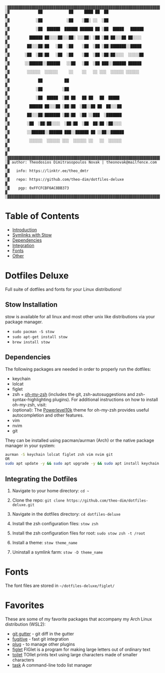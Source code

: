 ```
░▓▓▓▓▓▓▓▓▓▓▓▓▓▓▓▓▓▓▓▓▓▓▓▓▓▓▓▓▓▓▓▓▓▓▓▓▓▓▓▓▓▓▓▓▓▓▓▓▓▓▓▓▓▓▓▓▓▓▓▓▓▓▓▓▓▓▓▓▓▓
░▓             ██            ██     ████ ██  ██                       ▓
░▓            ░██           ░██    ░██░ ░░  ░██                       ▓
░▓            ░██  ██████  ██████ ██████ ██ ░██  █████   ██████       ▓
░▓         ██████ ██░░░░██░░░██░ ░░░██░ ░██ ░██ ██░░░██ ██░░░░        ▓
░▓        ██░░░██░██   ░██  ░██    ░██  ░██ ░██░███████░░█████        ▓
░▓       ░██  ░██░██   ░██  ░██    ░██  ░██ ░██░██░░░░  ░░░░░██       ▓
░▓       ░░██████░░██████   ░░██   ░██  ░██ ███░░██████ ██████        ▓
░▓        ░░░░░░  ░░░░░░     ░░    ░░   ░░ ░░░  ░░░░░░ ░░░░░░         ▓
░▓             ██          ██                                         ▓
░▓            ░██         ░██                                         ▓
░▓            ░██  █████  ░██ ██   ██ ██   ██  █████                  ▓
░▓         ██████ ██░░░██ ░██░██  ░██░░██ ██  ██░░░██                 ▓
░▓        ██░░░██░███████ ░██░██  ░██ ░░███  ░███████                 ▓
░▓        ░██  ░██░██░░░░  ░██░██  ░██  ██░██ ░██░░░░                 ▓
░▓        ░░██████░░██████ ███░░██████ ██ ░░██░░██████                ▓
░▓         ░░░░░░  ░░░░░░ ░░░  ░░░░░░ ░░   ░░  ░░░░░░                 ▓
░▓                                                                    ▓
░▓▓▓▓▓▓▓▓▓▓▓▓▓▓▓▓▓▓▓▓▓▓▓▓▓▓▓▓▓▓▓▓▓▓▓▓▓▓▓▓▓▓▓▓▓▓▓▓▓▓▓▓▓▓▓▓▓▓▓▓▓▓▓▓▓▓▓▓▓▓
░▓ author: Theodosios Dimitrasopoulos Novak | theonovak@mailfence.com ▓
░▓   info: https://linktr.ee/theo_dmtr                                ▓
░▓   repo: https://github.com/theo-dim/dotfiles-deluxe                ▓
░▓    pgp: 0xFFCFCBF6AC8BB373                                         ▓
░▓▓▓▓▓▓▓▓▓▓▓▓▓▓▓▓▓▓▓▓▓▓▓▓▓▓▓▓▓▓▓▓▓▓▓▓▓▓▓▓▓▓▓▓▓▓▓▓▓▓▓▓▓▓▓▓▓▓▓▓▓▓▓▓▓▓▓▓▓▓
```

# Table of Contents
 - [Introduction](#dotfiles-deluxe)
 - [Symlinks with Stow](#stow-installation)
 - [Dependencies](#dependencies)
 - [Integration](#integrating-the-dotfiles)
 - [Fonts](#fonts)
 - [Other](#other)

# Dotfiles Deluxe
Full suite of dotfiles and fonts for your Linux distributions!
## Stow Installation
stow is available for all linux and most other unix like distributions via your package manager.

- `sudo pacman -S stow`
- `sudo apt-get install stow`
- `brew install stow`

## Dependencies
The following packages are needed in order to properly run the dotfiles:
- keychain
- lolcat
- figlet
- zsh + [oh-my-zsh](https://ohmyz.sh/) (includes the git, zsh-autosuggestions and zsh-syntax-highlighting plugins). For additional instructions on how to install oh-my-zsh, visit: 
- (optional): The [Powerlevel10k](https://github.com/romkatv/powerlevel10k#oh-my-zsh) theme for oh-my-zsh provides useful autocompletion and other features.
- vim
- nvim
- git

They can be installed using pacman/aurman (Arch) or the native package manager in your system:
```bash
aurman -S keychain lolcat figlet zsh vim nvim git
OR
sudo apt update -y && sudo apt upgrade -y && sudo apt install keychain lolcat figlet zsh vim nvim git
```

## Integrating the Dotfiles
1. Navigate to your home directory:
`cd ~`

2. Clone the repo:
`git clone https://github.com/theo-dim/dotfiles-deluxe.git`

3. Navigate in the dotfiles directory:
`cd dotfiles-deluxe`

4. Install the zsh configuration files:
`stow zsh`

5. Install the zsh configuration files for root:
`sudo stow zsh -t /root`

6. Install a theme:
`stow theme_name`

7. Uninstall a symlink farm:
`stow -D theme_name`

# Fonts
The font files are stored in ```~/dotfiles-deluxe/figlet/```

# Favorites
These are some of my favorite packages that accompany my Arch Linux distribution (WSL2):
- [git gutter](https://github.com/airblade/vim-gitgutter) - git diff in the gutter
- [fugitive](https://github.com/tpope/vim-fugitive) - fast git integration
- [plug](https://github.com/junegunn/vim-plug) - to manage other plugins
- [figlet](http://www.figlet.org/) FIGlet is a program for making large letters out of ordinary text
- [toilet](https://helloacm.com/toilet/) TOIlet prints text using large characters made of smaller characters
- [task](https://archlinux.org/packages/community/x86_64/task/) A command-line todo list manager
